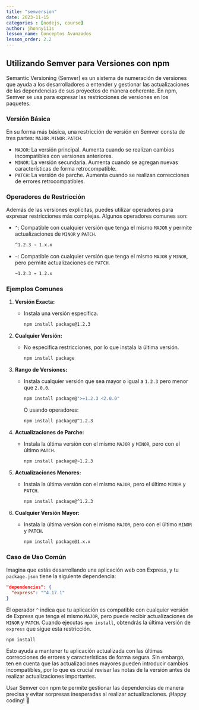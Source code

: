 ```yaml
---
title: "semversion"
date: 2023-11-15
categories : [nodejs, course]
author: jhonny111s
lesson_name: Conceptos Avanzados
lesson_order: 2.2
---
```


## Utilizando Semver para Versiones con npm

Semantic Versioning (Semver) es un sistema de numeración de versiones que ayuda a los desarrolladores a entender y gestionar las actualizaciones de las dependencias de sus proyectos de manera coherente. En npm, Semver se usa para expresar las restricciones de versiones en los paquetes.

### Versión Básica

En su forma más básica, una restricción de versión en Semver consta de tres partes: `MAJOR.MINOR.PATCH`.

- `MAJOR`: La versión principal. Aumenta cuando se realizan cambios incompatibles con versiones anteriores.
- `MINOR`: La versión secundaria. Aumenta cuando se agregan nuevas características de forma retrocompatible.
- `PATCH`: La versión de parche. Aumenta cuando se realizan correcciones de errores retrocompatibles.

### Operadores de Restricción

Además de las versiones explícitas, puedes utilizar operadores para expresar restricciones más complejas. Algunos operadores comunes son:

- `^`: Compatible con cualquier versión que tenga el mismo `MAJOR` y permite actualizaciones de `MINOR` y `PATCH`.
  ```bash
  ^1.2.3 → 1.x.x
  ```

- `~`: Compatible con cualquier versión que tenga el mismo `MAJOR` y `MINOR`, pero permite actualizaciones de `PATCH`.
  ```bash
  ~1.2.3 → 1.2.x
  ```

### Ejemplos Comunes

1. **Versión Exacta:**
   - Instala una versión específica.
     ```bash
     npm install package@1.2.3
     ```

2. **Cualquier Versión:**
   - No especifica restricciones, por lo que instala la última versión.
     ```bash
     npm install package
     ```

3. **Rango de Versiones:**
   - Instala cualquier versión que sea mayor o igual a `1.2.3` pero menor que `2.0.0`.
     ```bash
     npm install package@">=1.2.3 <2.0.0"
     ```
     O usando operadores:
     ```bash
     npm install package@^1.2.3
     ```

4. **Actualizaciones de Parche:**
   - Instala la última versión con el mismo `MAJOR` y `MINOR`, pero con el último `PATCH`.
     ```bash
     npm install package@~1.2.3
     ```

5. **Actualizaciones Menores:**
   - Instala la última versión con el mismo `MAJOR`, pero el último `MINOR` y `PATCH`.
     ```bash
     npm install package@^1.2.3
     ```

6. **Cualquier Versión Mayor:**
   - Instala la última versión con el mismo `MAJOR`, pero con el último `MINOR` y `PATCH`.
     ```bash
     npm install package@1.x.x
     ```

### Caso de Uso Común

Imagina que estás desarrollando una aplicación web con Express, y tu `package.json` tiene la siguiente dependencia:

```json
"dependencies": {
  "express": "^4.17.1"
}
```

El operador `^` indica que tu aplicación es compatible con cualquier versión de Express que tenga el mismo `MAJOR`, pero puede recibir actualizaciones de `MINOR` y `PATCH`. Cuando ejecutas `npm install`, obtendrás la última versión de `express` que sigue esta restricción.

```bash
npm install
```

Esto ayuda a mantener tu aplicación actualizada con las últimas correcciones de errores y características de forma segura. Sin embargo, ten en cuenta que las actualizaciones mayores pueden introducir cambios incompatibles, por lo que es crucial revisar las notas de la versión antes de realizar actualizaciones importantes.

Usar Semver con npm te permite gestionar las dependencias de manera precisa y evitar sorpresas inesperadas al realizar actualizaciones. ¡Happy coding! 🚀